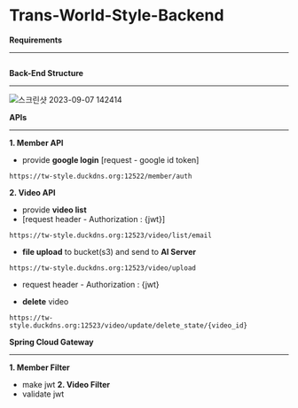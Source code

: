 # Trans-World-Style-Backend

**Requirements**
*******
```

```

**Back-End Structure**
*******
![스크린샷 2023-09-07 142414](https://github.com/Trans-World-Style/Trans-World-Style-Backend/assets/124111142/4cd7dc74-8573-4c53-93ad-b3bfcab1e959)

**APIs**
*******

**1. Member API**
* provide **google login** [request - google id token]
```
https://tw-style.duckdns.org:12522/member/auth
```

**2. Video API**
* provide **video list**
* [request header - Authorization : {jwt}]
```
https://tw-style.duckdns.org:12523/video/list/email
```

* **file upload** to bucket(s3) and send to **AI Server**
```
https://tw-style.duckdns.org:12523/video/upload
```
* request header - Authorization : {jwt}

* **delete** video
```
https://tw-style.duckdns.org:12523/video/update/delete_state/{video_id}
```

**Spring Cloud Gateway**
*******
**1. Member Filter**
* make jwt
**2. Video Filter**
* validate jwt




